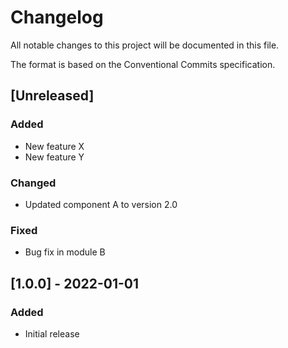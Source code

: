 # Changelog

All notable changes to this project will be documented in this file.

The format is based on the Conventional Commits specification.

## [Unreleased]

### Added

- New feature X
- New feature Y

### Changed

- Updated component A to version 2.0

### Fixed

- Bug fix in module B

## [1.0.0] - 2022-01-01

### Added

- Initial release

